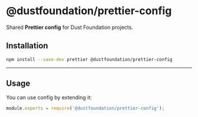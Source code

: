 # @dustfoundation/prettier-config

Shared **Prettier config** for Dust Foundation projects.

## Installation

```sh
npm install --save-dev prettier @dustfoundation/prettier-config
```

---

## Usage

You can use config by extending it:

```js
module.exports = require('@dustfoundation/prettier-config');
```
